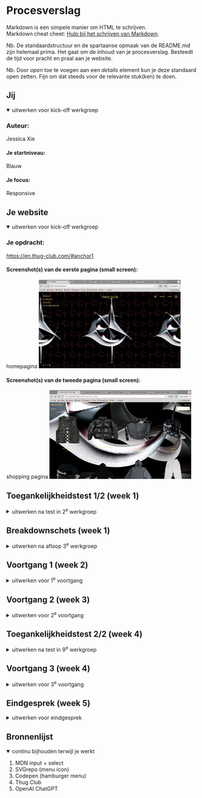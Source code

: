 # Procesverslag
Markdown is een simpele manier om HTML te schrijven.  
Markdown cheat cheet: [Hulp bij het schrijven van Markdown](https://github.com/adam-p/markdown-here/wiki/Markdown-Cheatsheet).

Nb. De standaardstructuur en de spartaanse opmaak van de README.md zijn helemaal prima. Het gaat om de inhoud van je procesverslag. Besteedt de tijd voor pracht en praal aan je website.

Nb. Door *open* toe te voegen aan een *details* element kun je deze standaard open zetten. Fijn om dat steeds voor de relevante stuk(ken) te doen.





## Jij

<details open>
  <summary>uitwerken voor kick-off werkgroep</summary>

  ### Auteur:
Jessica Xie

  #### Je startniveau:
Blauw

  #### Je focus:
Responsive
 
</details>





## Je website

<details open>
  <summary>uitwerken voor kick-off werkgroep</summary>

  ### Je opdracht:
  https://en.thug-club.com/#anchor1 

  #### Screenshot(s) van de eerste pagina (small screen): 
  homepagina 
  <img src="readme-images/screenshot1.jpg" width="375px" alt="homepagina">

  #### Screenshot(s) van de tweede pagina (small screen):
  shopping pagina
  <img src="readme-images/screenshot2.jpg" width="375px" alt="shopping pagina">
 
</details>



## Toegankelijkheidstest 1/2 (week 1)

<details>
  <summary>uitwerken na test in 2<sup>e</sup> werkgroep</summary>

  ### Bevindingen
  - screenreader was prima maar nogwel visueel vaag. 
  - amper alt attributen bij afbeeldingen
  - amper titels op pagina
  - tabknop op sommige pagina's niet bruikbaar
  - gebruikt verschillende headings (h1)
  - geen skip link

  <img src="readme-images/screenshot1.jpg" width="375px" alt="homepagina">

</details>



## Breakdownschets (week 1)

<details>
  <summary>uitwerken na afloop 3<sup>e</sup> werkgroep</summary>

  ### de hele pagina: 
  <img src="readme-images/breakdownschets1.jpg" width="375px" alt="breakdown van de hele pagina">

  ### section main: 
  <img src="readme-images/breakdownschets2.jpg" width="375px" alt="breakdown van een main section">

  ### footer: 
  <img src="readme-images/breakdownschets3.jpg" width="375px" alt="breakdown van nog een dynamisch deel">

</details>





## Voortgang 1 (week 2)

<details>
  <summary>uitwerken voor 1<sup>e</sup> voortgang</summary>

  ### Stand van zaken
  <img src="readme-images/week2.jpg">
  <img src="readme-images/week2-1.jpg">

  ### Agenda voor meeting
  samen met je groepje opstellen

  | Jessica        | student 2          | student 3    | student 4        |
  | ---            | ---                | ---          | ---              |
  | dit bespreken  | en dit             | en ik dit    | en dan ik dat    |
  | en dat ook nog | dit als er tijd is | nog een punt | dit wil ik zeker |
  | ...            | ...                | ...          | ...              |


  ### Verslag van meeting
  - language in de head van nl naar en (engelse site)
  - SVG gebruiken
  - let op indenting
  - alt "item 1" etc heb je niks aan, screenreader leest de titel toch al op
  - voor de footer kijken naar input field
  - adres in de footer in een list zetten ipv paragraaf
  - voor drop-down menu een select element gebruiken
  - homepagina scroll indicator bekijken op internet

</details>





## Voortgang 2 (week 3)

<details>
  <summary>uitwerken voor 2<sup>e</sup> voortgang</summary>

  ### Stand van zaken
  Het meenemen van de opdrachten in de les en de feedback van de studentassistenten heb ik proberen toe te voegen aan mijn eigen code. Tot nu toe heel erg de originele site zo precies mogelijk na te maken.
<img src="readme-images/week3.jpg">
<img src="readme-images/week3-1.jpg">
<img src="readme-images/week3-2.jpg">

  ### Agenda voor meeting
  samen met je groepje opstellen

  | student 1      | student 2          | student 3    | student 4        |
  | ---            | ---                | ---          | ---              |
  | dit bespreken  | en dit             | en ik dit    | en dan ik dat    |
  | en dat ook nog | dit als er tijd is | nog een punt | dit wil ik zeker |
  | ...            | ...                | ...          | ...              |


  ### Verslag van meeting
  - de header in de juiste display zetten
  - button css verbeteren
  - css toevoegen / verbeteren
  - javascript hamburger menu

</details>





## Toegankelijkheidstest 2/2 (week 4)

<details>
  <summary>uitwerken na test in 9<sup>e</sup> werkgroep</summary>

  ### Bevindingen
Via A11Y had ik gecheckt of de kleurencontrast goed was of niet.
<img src="readme-images/goodcontrast.jpg">

en langzamerhand een light-mode toegevoegd. Mijn site was vanaf het begin al op darkmode gebaseerd.
<img src="readme-images/lightmode.jpg">

Vervolgens mijn :focus states verbeterd en controls verbeterd. Mijn tabs doen wel raar. Hier moet ik nog achterna. Mijn headings. li elementen en links kloppen. 

<img src="readme-images/eind10.jpg">

De checklist:
<img src="readme-images/checklist1.jpg">
<img src="readme-images/checklist2.jpg">
<img src="readme-images/checklist3.jpg">
<img src="readme-images/checklist4.jpg">
<img src="readme-images/checklist5.jpg">


</details>





## Voortgang 3 (week 4)

<details>
  <summary>uitwerken voor 3<sup>e</sup> voortgang</summary>

  ### Stand van zaken
hier heb ik vooral moeite met javascript en de select = input forms. 
<img src="readme-images/week4.jpg">
<img src="readme-images/week4-1.jpg">
<img src="readme-images/week4-2.jpg">
<img src="readme-images/week4-3.jpg">
<img src="readme-images/week4-4.jpg">
<img src="readme-images/week4-5.jpg">
<img src="readme-images/week4-6.jpg">

  ### Agenda voor meeting
  samen met je groepje opstellen

  | student 1      | student 2          | student 3    | student 4        |
  | ---            | ---                | ---          | ---              |
  | dit bespreken  | en dit             | en ik dit    | en dan ik dat    |
  | en dat ook nog | dit als er tijd is | nog een punt | dit wil ik zeker |
  | ...            | ...                | ...          | ...              |


  ### Verslag van meeting
  - javascript verbeteren, je moet een micro-interactie hebben
  - sluit button maken, maak het makkelijker voor jezelf
  - form element in je input element toevoegen
  - svg link in je form toevoegen

</details>





## Eindgesprek (week 5)

<details>
  <summary>uitwerken voor eindgesprek</summary>

  ### Je uitkomst - karakteristiek screenshots:
  <img src="readme-images/eind1.jpg" alt="uitkomst opdracht">
  <img src="readme-images/eind2.jpg" alt="uitkomst opdracht">
  <img src="readme-images/eind3.jpg" alt="uitkomst opdracht">

  De site is volledig responsive
  <img src="readme-images/eind4.jpg" alt="uitkomst opdracht">
  <img src="readme-images/eind5.jpg" alt="uitkomst opdracht">
  <img src="readme-images/eind6.jpg" alt="uitkomst opdracht">
  <img src="readme-images/eind7.jpg" alt="uitkomst opdracht">

  Met een light-mode
  <img src="readme-images/eind8.jpg" alt="uitkomst opdracht">
  <img src="readme-images/eind9.jpg" alt="uitkomst opdracht">


  ### Dit ging goed/Heb ik geleerd: 
Ik heb zonder dat het echt hoefde de font-family op de manier fan @font-face in CSS gezet, met :root custom properties gemaakt. Ik heb met javascript kleine animaties (hamburger menu's gecodeerd) en kleine trucjes van javascript weer opgepikt. Ik heb de logica van display grid goed vernomen en begrepen, hoe kolommen en rijen werken in zo'n display grid. Ik heb verder mijn kennis ontwikkeld met display flex. Ik heb voor het eerst een dark-mode light-mode en :focus pseudo-classes gebruikt voor betere accessibility op een site en vooral zitten spelen met parent-child elementen, omdat we niet met < div's> en classes/id's mochten coderen. Om bepaalde codes aan te spreken in CSS en/of javascript was dit wel makkelijker te begrijpen. 

Vervolgens bij de herkansing heb ik beter de @media code kunnen begrijpen en sneller kunnen werken met html/css coderen. 

  ### Dit was lastig/Is niet gelukt:
Voor op de homepage moest ik een animerende scrollpagina maken met als gedachtegang dat ik met @keyframes de scroll indicator kon coderen. Dit was mij uiteindelijk niet gelukt.

  <img src="readme-images/eind6.jpg" alt="uitkomst opdracht">

hier zie je aan de rechterkant een kleine gele scroll-indicator die geen toegevoegde waarde geeft. Daarnaast scrollt de pagina niet transformerend naar de andere foto naar mijn wens :c

Vervolgens voor de herkansing heb ik een andere pagina moeten coderen die meer content bevatte.

  <img src="readme-images/her1.jpg" alt="uitkomst opdracht">

  <img src="readme-images/her2.jpg" alt="uitkomst opdracht">

Bij deze pagina had ik vooral moeite met kleine javascript onderdelen, zoals de carousel en de size guide uitklappen. Qua responsiveness heb ik het snel kunnen fixen met @media voor op iPhone formaat. 

</details>





## Bronnenlijst

<details open>
  <summary>continu bijhouden terwijl je werkt</summary>

  1. MDN input + select
  2. SVGrepo (menu icon)
  3. Codepen (hamburger menu)
  4. Thug Club
  5. OpenAI ChatGPT 

</details>